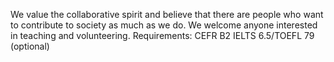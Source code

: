 We value the collaborative spirit and believe that there are people who want to contribute to society as much as we do. We welcome anyone interested in teaching and volunteering. Requirements: 
CEFR B2 IELTS 6.5/TOEFL 79 (optional)